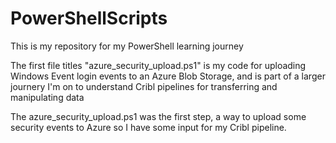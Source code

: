 # PowerShellScripts
This is my repository for my PowerShell learning journey

The first file titles "azure_security_upload.ps1" is my code for uploading Windows Event login events to an Azure Blob Storage, and is part of a larger journery I'm on to understand Cribl pipelines for transferring and manipulating data

The azure_security_upload.ps1 was the first step, a way to upload some security events to Azure so I have some input for my Cribl pipeline.
